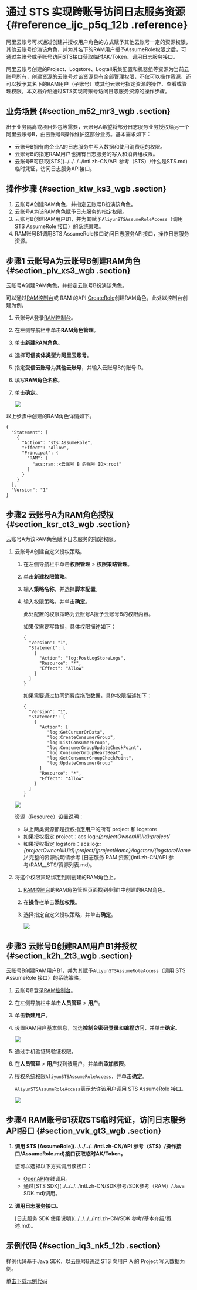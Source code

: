 # 通过 STS 实现跨账号访问日志服务资源 {#reference_ijc_p5q_12b .reference}

阿里云账号可以通过创建并授权用户角色的方式赋予其他云账号一定的资源权限，其他云账号扮演该角色，并为其名下的RAM用户授予AssumeRole权限之后，可通过主账号或子账号访问STS接口获取临时AK/Token、调用日志服务接口。

阿里云账号创建的Project、Logstore、Logtail采集配置和机器组等资源为当前云账号所有，创建资源的云账号对该资源具有全部管理权限，不仅可以操作资源，还可以授予其名下的RAM用户（子账号）或其他云账号指定资源的操作、查看或管理权限。本文档介绍通过STS实现跨账号访问日志服务资源的操作步骤。

## 业务场景 {#section_m52_mr3_wgb .section}

出于业务隔离或项目外包等需要，云账号A希望将部分日志服务业务授权给另一个阿里云账号B，由云账号B操作维护这部分业务。基本需求如下：

-   云账号B拥有向企业A的日志服务中写入数据和使用消费组的权限。
-   云账号B的指定RAM用户也拥有日志服务的写入和消费组权限。
-   云账号B可获取[STS](../../../../intl.zh-CN/API 参考（STS）/什么是STS.md)临时凭证，访问日志服务API接口。

## 操作步骤 {#section_ktw_ks3_wgb .section}

1.  云账号A创建RAM角色，并指定云账号B扮演该角色。
2.  云账号A为该RAM角色赋予日志服务的指定权限。
3.  云账号B创建RAM用户B1，并为其赋予`AliyunSTSAssumeRoleAccess`（调用 STS AssumeRole 接口）的系统策略。
4.  RAM账号B1调用STS AssumeRole接口访问日志服务API接口，操作日志服务资源。

## 步骤1 云账号A为云账号B创建RAM角色 {#section_plv_xs3_wgb .section}

云账号A创建RAM角色，并指定云账号B扮演该角色。

可以通过[RAM控制台](https://ram.console.aliyun.com/#/role/list)或 RAM 的API [CreateRole](https://api.aliyun.com/?product=Ram&api=CreateRole#/?product=Ram&api=CreateRole)创建RAM角色，此处以控制台创建为例。

1.  云账号A登录[RAM控制台](https://ram.console.aliyun.com/#/role/list)。
2.  在左侧导航栏中单击**RAM角色管理**。
3.  单击**新建RAM角色**。
4.  选择**可信实体类型**为**阿里云账号**。
5.  指定**受信云账号**为**其他云账号**，并输入云账号B的账号ID。
6.  填写**RAM角色名称**。
7.  单击**确定**。

    ![](http://static-aliyun-doc.oss-cn-hangzhou.aliyuncs.com/assets/img/13263/156873501839397_zh-CN.png)


以上步骤中创建的RAM角色详情如下。

``` {#codeblock_nb3_in1_pu4}
{
  "Statement": [
    {
      "Action": "sts:AssumeRole",
      "Effect": "Allow",
      "Principal": {
        "RAM": [
          "acs:ram::<云账号 B 的账号 ID>:root"
        ]
      }
    }
  ],
  "Version": "1"
}
```

## 步骤2 云账号A为RAM角色授权 {#section_ksr_ct3_wgb .section}

云账号A为该RAM角色赋予日志服务的指定权限。

1.  云账号A创建自定义授权策略。

    1.  在左侧导航栏中单击**权限管理** \> **权限策略管理**。
    2.  单击**新建权限策略**。
    3.  输入**策略名称**，并选择**脚本配置**。
    4.  输入权限策略，并单击**确定**。

        此处配置的权限策略为云账号A授予云账号B的权限内容。

        如果仅需要写数据，具体权限描述如下：

        ``` {#codeblock_3x8_0hn_qt8}
        {
          "Version": "1",
          "Statement": [
            {
              "Action": "log:PostLogStoreLogs",
              "Resource": "*",
              "Effect": "Allow"
            }
          ]
        }
        ```

        如果需要通过协同消费库拖取数据，具体权限描述如下：

        ``` {#codeblock_uqv_3hf_hxt}
        {
          "Version": "1",
          "Statement": [
            {
              "Action": [
                 "log:GetCursorOrData",
                 "log:CreateConsumerGroup",
                 "log:ListConsumerGroup",
                 "log:ConsumerGroupUpdateCheckPoint",
                 "log:ConsumerGroupHeartBeat",
                 "log:GetConsumerGroupCheckPoint",
                 "log:UpdateConsumerGroup"
              ]
              "Resource": "*",
              "Effect": "Allow"
            }
          ]
        }
        ```

    ![](http://static-aliyun-doc.oss-cn-hangzhou.aliyuncs.com/assets/img/13263/156873501839398_zh-CN.png)

    资源（Resource）设置说明：

    -   以上两类资源都是授权指定用户的所有 project 和 logstore
    -   如果授权指定 project：acs:log:*:\{projectOwnerAliUid\}:project/*
    -   如果授权指定 logstore：acs:log:*:\{projectOwnerAliUid\}:project/\{projectName\}/logstore/\{logstoreName\}/*
    完整的资源说明请参考 [日志服务 RAM 资源](intl.zh-CN/API 参考/RAM__STS/资源列表.md)。

2.  将这个权限策略绑定到刚创建的RAM角色上。
    1.  [RAM控制台](https://ram.console.aliyun.com/#/role/list)的RAM角色管理页面找到步骤1中创建的RAM角色。
    2.  在**操作**栏单击**添加权限**。
    3.  选择指定自定义授权策略，并单击**确定**。

        ![](http://static-aliyun-doc.oss-cn-hangzhou.aliyuncs.com/assets/img/13263/156873501839399_zh-CN.png)


## 步骤3 云账号B创建RAM用户B1并授权 {#section_k2h_2t3_wgb .section}

云账号B创建RAM用户B1，并为其赋予`AliyunSTSAssumeRoleAccess`（调用 STS AssumeRole 接口）的系统策略。

1.  云账号B登录[RAM控制台](https://ram.console.aliyun.com/#/role/list)。
2.  在左侧导航栏中单击**人员管理** \> **用户**。
3.  单击**新建用户**。
4.  设置RAM用户基本信息，勾选**控制台密码登录**和**编程访问**，并单击**确定**。

    ![](http://static-aliyun-doc.oss-cn-hangzhou.aliyuncs.com/assets/img/13263/156873501939400_zh-CN.png)

5.  通过手机验证码验证权限。
6.  在**人员管理** \> **用户**找到该用户，并单击**添加权限**。
7.  授权系统权限`AliyunSTSAssumeRoleAccess`，并单击**确定**。

    `AliyunSTSAssumeRoleAccess`表示允许该用户调用 STS AssumeRole 接口。

    ![](http://static-aliyun-doc.oss-cn-hangzhou.aliyuncs.com/assets/img/13263/156873501939401_zh-CN.png)


## 步骤4 RAM账号B1获取STS临时凭证，访问日志服务API接口 {#section_vvk_gt3_wgb .section}

1.  **调用 STS [AssumeRole](../../../../intl.zh-CN/API 参考（STS）/操作接口/AssumeRole.md)接口获取临时AK/Token。** 

    您可以选择以下方式调用该接口：

    -   [OpenAPI](https://api.aliyun.com/#/?product=Sts&api=AssumeRole)在线调用。
    -   通过[STS SDK](../../../../intl.zh-CN/SDK参考/SDK参考（RAM）/Java SDK.md)调用。
2.  **调用日志服务接口。** 

    [日志服务 SDK 使用说明](../../../../intl.zh-CN/SDK 参考/基本介绍/概述.md)。


## 示例代码 {#section_iq3_nk5_12b .section}

样例代码基于Java SDK，以云账号B通过 STS 向用户 A 的 Project 写入数据为例。

 [单击下载示例代码](http://docs-aliyun.cn-hangzhou.oss.aliyun-inc.com/assets/attach/47277/cn_zh/1479281238498/StsSample.java)

